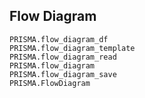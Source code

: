 ## Flow Diagram

```@docs
PRISMA.flow_diagram_df
PRISMA.flow_diagram_template
PRISMA.flow_diagram_read
PRISMA.flow_diagram
PRISMA.flow_diagram_save
PRISMA.FlowDiagram
```